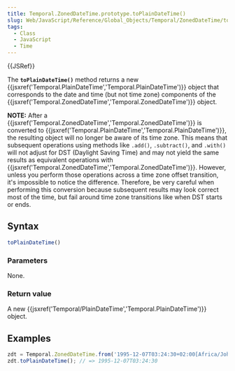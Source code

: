 ```yaml
---
title: Temporal.ZonedDateTime.prototype.toPlainDateTime()
slug: Web/JavaScript/Reference/Global_Objects/Temporal/ZonedDateTime/toPlainDateTime
tags:
  - Class
  - JavaScript
  - Time
---
```

{{JSRef}}

The **`toPlainDateTime()`** method returns a new
{{jsxref('Temporal.PlainDateTime','Temporal.PlainDateTime')}}
object that corresponds to the date and time (but not time zone) components of
the
{{jsxref('Temporal.ZonedDateTime','Temporal.ZonedDateTime')}}
object.

**NOTE:** After a
{{jsxref('Temporal.ZonedDateTime','Temporal.ZonedDateTime')}}
is converted to
{{jsxref('Temporal.PlainDateTime','Temporal.PlainDateTime')}},
the resulting object will no longer be aware of its time zone. This means that
subsequent operations using methods like `.add()`, `.subtract()`, and `.with()`
will not adjust for DST (Daylight Saving Time) and may not yield the same
results as equivalent operations with
{{jsxref('Temporal.ZonedDateTime','Temporal.ZonedDateTime')}}.
However, unless you perform those operations across a time zone offset
transition, it's impossible to notice the difference. Therefore, be very careful
when performing this conversion because subsequent results may look correct most
of the time, but fail around time zone transitions like when DST starts or ends.

## Syntax

```js
toPlainDateTime()
```

### Parameters

None.

### Return value

A new
{{jsxref('Temporal/PlainDateTime','Temporal.PlainDateTime')}}
object.

## Examples

```js
zdt = Temporal.ZonedDateTime.from('1995-12-07T03:24:30+02:00[Africa/Johannesburg]');
zdt.toPlainDateTime(); // => 1995-12-07T03:24:30
```
